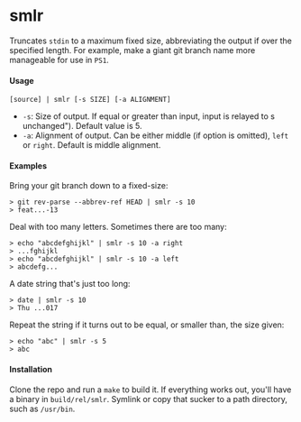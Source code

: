 # smlr
Truncates `stdin` to a maximum fixed size, abbreviating the output if over the specified length. For example, make a giant git branch name more manageable for use in `PS1`.

#### Usage
`[source] | smlr [-s SIZE] [-a ALIGNMENT]`
* `-s`: Size of output. If equal or greater than input, input is relayed to s unchanged"). Default value is 5.
* `-a`: Alignment of output. Can be either middle (if option is omitted), `left` or `right`. Default is middle alignment.

#### Examples
Bring your git branch down to a fixed-size:
```
> git rev-parse --abbrev-ref HEAD | smlr -s 10
> feat...-13
```
Deal with too many letters. Sometimes there are too many:
```
> echo "abcdefghijkl" | smlr -s 10 -a right
> ...fghijkl
> echo "abcdefghijkl" | smlr -s 10 -a left
> abcdefg...
```
A date string that's just too long:
```
> date | smlr -s 10
> Thu ...017
```
Repeat the string if it turns out to be equal, or smaller than, the size given:
```
> echo "abc" | smlr -s 5
> abc
```

#### Installation
Clone the repo and run a `make` to build it. If everything works out, you'll have a binary in `build/rel/smlr`. Symlink or copy that sucker to a path directory, such as `/usr/bin`.
